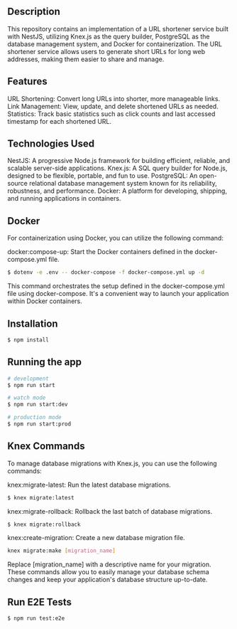 ## Description

This repository contains an implementation of a URL shortener service built with NestJS, utilizing Knex.js as the query builder, PostgreSQL as the database management system, and Docker for containerization. The URL shortener service allows users to generate short URLs for long web addresses, making them easier to share and manage.

## Features
URL Shortening: Convert long URLs into shorter, more manageable links.
Link Management: View, update, and delete shortened URLs as needed.
Statistics: Track basic statistics such as click counts and last accessed timestamp for each shortened URL.

## Technologies Used
NestJS: A progressive Node.js framework for building efficient, reliable, and scalable server-side applications.
Knex.js: A SQL query builder for Node.js, designed to be flexible, portable, and fun to use.
PostgreSQL: An open-source relational database management system known for its reliability, robustness, and performance.
Docker: A platform for developing, shipping, and running applications in containers.

## Docker
For containerization using Docker, you can utilize the following command:

docker:compose-up: Start the Docker containers defined in the docker-compose.yml file.
```bash
$ dotenv -e .env -- docker-compose -f docker-compose.yml up -d
```
This command orchestrates the setup defined in the docker-compose.yml file using docker-compose. It's a convenient way to launch your application within Docker containers.

## Installation

```bash
$ npm install
```

## Running the app

```bash
# development
$ npm run start

# watch mode
$ npm run start:dev

# production mode
$ npm run start:prod
```

## Knex Commands
To manage database migrations with Knex.js, you can use the following commands:

knex:migrate-latest: Run the latest database migrations.
```bash
$ knex migrate:latest
```

knex:migrate-rollback: Rollback the last batch of database migrations.
```bash
$ knex migrate:rollback
```
knex:create-migration: Create a new database migration file.
```bash
knex migrate:make [migration_name]
```
Replace [migration_name] with a descriptive name for your migration.
These commands allow you to easily manage your database schema changes and keep your application's database structure up-to-date.

## Run E2E Tests

```bash
$ npm run test:e2e
```